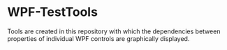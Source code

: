 # WPF-TestTools
Tools are created in this repository with which the dependencies between properties of individual WPF controls are graphically displayed.
